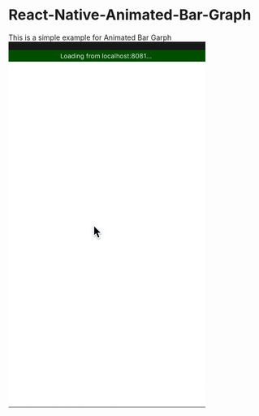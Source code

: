 # React-Native-Animated-Bar-Graph
This is a simple example for Animated Bar Garph
![](BarGraph.gif)
